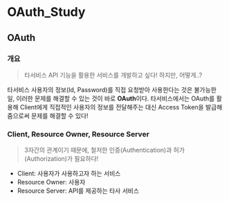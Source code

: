 # OAuth_Study

## OAuth

### 개요
>타서비스 API 기능을 활용한 서비스를 개발하고 싶다! 하지만, 어떻게..?

타서비스 사용자의 정보(Id, Password)를 직접 요청받아 사용한다는 것은 불가능한 일, 이러한 문제를 해결할 수 있는 것이 바로 **OAuth**이다. 타서비스에서는 OAuth를 활용해 Client에게 직접적인 사용자의 정보를 전달해주는 대신 Access Token을 발급해 줌으로써 문제를 해결할 수 있다!

### Client, Resource Owner, Resource Server
>3자간의 관계이기 때문에, 철저한 인증(Authentication)과 허가(Authorization)가 필요하다!

- Client: 사용자가 사용하고자 하는 서비스
- Resource Owner: 사용자
- Resource Server: API를 제공하는 타사 서비스


